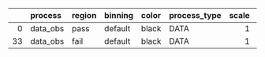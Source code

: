 |    | process   | region   | binning   | color   | process_type   |   scale | variation   | source_filename                               | source_histname   | alias   | title   |   combine_idx |   lnN |   shapes |   syst_type |   direction |   variation_alias |
|---:|:----------|:---------|:----------|:--------|:---------------|--------:|:------------|:----------------------------------------------|:------------------|:--------|:--------|--------------:|------:|---------:|------------:|------------:|------------------:|
|  0 | data_obs  | pass     | default   | black   | DATA           |       1 | nominal     | ./histograms_for_2DAlphabet_v18//BH_Data.root | hpass             | Data    | Data    |           nan |   nan |      nan |         nan |         nan |               nan |
| 33 | data_obs  | fail     | default   | black   | DATA           |       1 | nominal     | ./histograms_for_2DAlphabet_v18//BH_Data.root | hfail             | Data    | Data    |           nan |   nan |      nan |         nan |         nan |               nan |